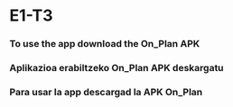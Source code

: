 # E1-T3

### To use the app download the On_Plan APK
### Aplikazioa erabiltzeko On_Plan APK deskargatu
### Para usar la app descargad la APK On_Plan
